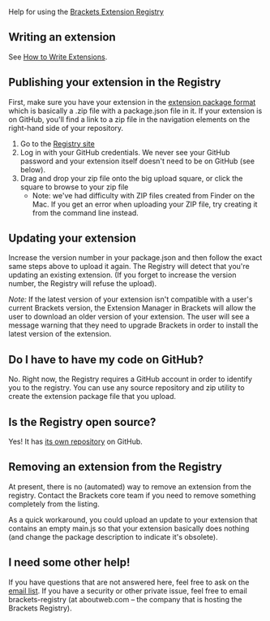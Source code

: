 Help for using the [Brackets Extension Registry](http://brackets-registry.aboutweb.com/)

## Writing an extension ##

See [How to Write Extensions](https://github.com/adobe/brackets/wiki/How-to-Write-Extensions).

## Publishing your extension in the Registry ##

First, make sure you have your extension in the [extension package format](https://github.com/adobe/brackets/wiki/Extension-package-format) which is basically a .zip file with a package.json file in it. If your extension is on GitHub, you'll find a link to a zip file in the navigation elements on the right-hand side of your repository.

1. Go to the [Registry site](https://brackets-registry.aboutweb.com/)
2. Log in with your GitHub credentials. We never see your GitHub password and your extension itself doesn't need to be on GitHub (see below).
3. Drag and drop your zip file onto the big upload square, or click the square to browse to your zip file
    * Note: we've had difficulty with ZIP files created from Finder on the Mac. If you get an error when uploading your ZIP file, try creating it from the command line instead.

## Updating your extension ##

Increase the version number in your package.json and then follow the exact same steps above to upload it again. The Registry will detect that you're updating an existing extension. (If you forget to increase the version number, the Registry will refuse the upload).

_Note:_ If the latest version of your extension isn't compatible with a user's current Brackets version, the Extension Manager in Brackets will allow the user to download an older version of your extension. The user will see a message warning that they need to upgrade Brackets in order to install the latest version of the extension.

## Do I have to have my code on GitHub? ##

No. Right now, the Registry requires a GitHub account in order to identify you to the registry. You can use any source repository and zip utility to create the extension package file that you upload.

## Is the Registry open source? ##

Yes! It has [its own repository](https://github.com/adobe/brackets-registry) on GitHub.

## Removing an extension from the Registry ##

At present, there is no (automated) way to remove an extension from the registry. Contact the Brackets core team if you need to remove something completely from the listing.

As a quick workaround, you could upload an update to your extension that contains an empty main.js so that your extension basically does nothing (and change the package description to indicate it's obsolete).

## I need some other help! ##

If you have questions that are not answered here, feel free to ask on the [email list](https://groups.google.com/forum/#!forum/brackets-dev). If you have a security or other private issue, feel free to email brackets-registry (at aboutweb.com – the company that is hosting the Brackets Registry).